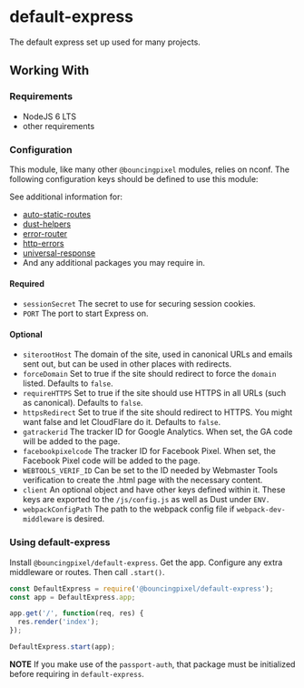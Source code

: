 # default-express

The default express set up used for many projects.

## Working With

### Requirements

- NodeJS 6 LTS
- other requirements

### Configuration

This module, like many other `@bouncingpixel` modules, relies on nconf.
The following configuration keys should be defined to use this module:

See additional information for:
- [auto-static-routes](https://github.com/BouncingPixel/node-packages/tree/master/auto-static-routes)
- [dust-helpers](https://github.com/BouncingPixel/node-packages/tree/master/dust-helpers)
- [error-router](https://github.com/BouncingPixel/node-packages/tree/master/error-router)
- [http-errors](https://github.com/BouncingPixel/node-packages/tree/master/http-errors)
- [universal-response](https://github.com/BouncingPixel/node-packages/tree/master/universal-response)
- And any additional packages you may require in.

#### Required
- `sessionSecret`
  The secret to use for securing session cookies.
- `PORT`
  The port to start Express on.

#### Optional
- `siterootHost`
  The domain of the site, used in canonical URLs and emails sent out, but can be used in other places with redirects.
- `forceDomain`
  Set to true if the site should redirect to force the `domain` listed. Defaults to `false`.
- `requireHTTPS`
  Set to true if the site should use HTTPS in all URLs (such as canonical). Defaults to `false`.
- `httpsRedirect`
  Set to true if the site should redirect to HTTPS. You might want false and let CloudFlare do it. Defaults to `false`.
- `gatrackerid`
  The tracker ID for Google Analytics. When set, the GA code will be added to the page.
- `facebookpixelcode`
  The tracker ID for Facebook Pixel. When set, the Facebook Pixel code will be added to the page.
- `WEBTOOLS_VERIF_ID`
  Can be set to the ID needed by Webmaster Tools verification to create the .html page with the necessary content.
- `client`
  An optional object and have other keys defined within it. These keys are exported to the `/js/config.js` as well as Dust under `ENV.`
- `webpackConfigPath`
  The path to the webpack config file if `webpack-dev-middleware` is desired.

### Using default-express

Install `@bouncingpixel/default-express`. Get the app. Configure any extra middleware or routes. Then call `.start()`.

```js
const DefaultExpress = require('@bouncingpixel/default-express');
const app = DefaultExpress.app;

app.get('/', function(req, res) {
  res.render('index');
});

DefaultExpress.start(app);
```

**NOTE** If you make use of the `passport-auth`, that package must be initialized before requiring in `default-express`.
